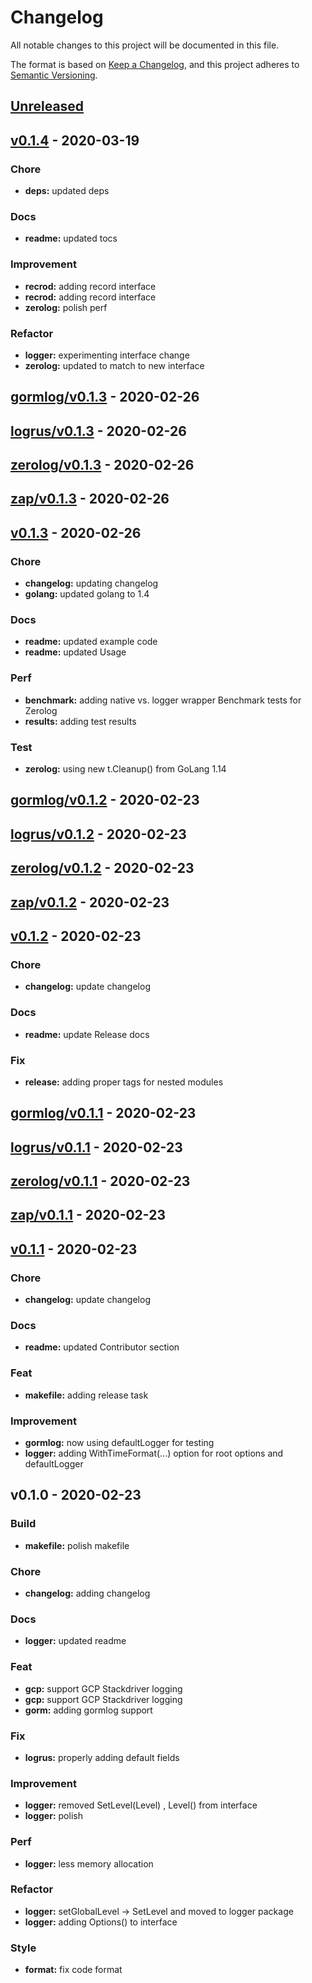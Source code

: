 # Changelog

All notable changes to this project will be documented in this file.

The format is based on [Keep a Changelog](https://keepachangelog.com/en/1.0.0/),
and this project adheres to [Semantic Versioning](https://semver.org/spec/v2.0.0.html).

<a name="unreleased"></a>
## [Unreleased]


<a name="v0.1.4"></a>
## [v0.1.4] - 2020-03-19
### Chore
- **deps:** updated deps

### Docs
- **readme:** updated tocs

### Improvement
- **recrod:** adding record interface
- **recrod:** adding record interface
- **zerolog:** polish perf

### Refactor
- **logger:** experimenting interface change
- **zerolog:** updated to match to new interface


<a name="gormlog/v0.1.3"></a>
## [gormlog/v0.1.3] - 2020-02-26

<a name="logrus/v0.1.3"></a>
## [logrus/v0.1.3] - 2020-02-26

<a name="zerolog/v0.1.3"></a>
## [zerolog/v0.1.3] - 2020-02-26

<a name="zap/v0.1.3"></a>
## [zap/v0.1.3] - 2020-02-26

<a name="v0.1.3"></a>
## [v0.1.3] - 2020-02-26
### Chore
- **changelog:** updating changelog
- **golang:** updated golang to 1.4

### Docs
- **readme:** updated example code
- **readme:** updated Usage

### Perf
- **benchmark:** adding native vs. logger wrapper Benchmark tests for Zerolog
- **results:** adding test results

### Test
- **zerolog:** using new t.Cleanup() from GoLang 1.14


<a name="gormlog/v0.1.2"></a>
## [gormlog/v0.1.2] - 2020-02-23

<a name="logrus/v0.1.2"></a>
## [logrus/v0.1.2] - 2020-02-23

<a name="zerolog/v0.1.2"></a>
## [zerolog/v0.1.2] - 2020-02-23

<a name="zap/v0.1.2"></a>
## [zap/v0.1.2] - 2020-02-23

<a name="v0.1.2"></a>
## [v0.1.2] - 2020-02-23
### Chore
- **changelog:** update changelog

### Docs
- **readme:** update Release docs

### Fix
- **release:** adding proper tags for nested modules


<a name="gormlog/v0.1.1"></a>
## [gormlog/v0.1.1] - 2020-02-23

<a name="logrus/v0.1.1"></a>
## [logrus/v0.1.1] - 2020-02-23

<a name="zerolog/v0.1.1"></a>
## [zerolog/v0.1.1] - 2020-02-23

<a name="zap/v0.1.1"></a>
## [zap/v0.1.1] - 2020-02-23

<a name="v0.1.1"></a>
## [v0.1.1] - 2020-02-23
### Chore
- **changelog:** update changelog

### Docs
- **readme:** updated Contributor section

### Feat
- **makefile:** adding release task

### Improvement
- **gormlog:** now using defaultLogger for testing
- **logger:** adding WithTimeFormat(...) option for root options and defaultLogger


<a name="v0.1.0"></a>
## v0.1.0 - 2020-02-23
### Build
- **makefile:** polish makefile

### Chore
- **changelog:** adding changelog

### Docs
- **logger:** updated readme

### Feat
- **gcp:** support GCP Stackdriver logging
- **gcp:** support GCP Stackdriver logging
- **gorm:** adding gormlog support

### Fix
- **logrus:** properly adding default fields

### Improvement
- **logger:** removed SetLevel(Level) , Level() from interface
- **logger:** polish

### Perf
- **logger:** less memory allocation

### Refactor
- **logger:** setGlobalLevel -> SetLevel and moved to logger package
- **logger:** adding Options() to interface

### Style
- **format:** fix code format


[Unreleased]: https://github.com/xmlking/micro-starter-kit/compare/v0.1.4...HEAD
[v0.1.4]: https://github.com/xmlking/micro-starter-kit/compare/gormlog/v0.1.3...v0.1.4
[gormlog/v0.1.3]: https://github.com/xmlking/micro-starter-kit/compare/logrus/v0.1.3...gormlog/v0.1.3
[logrus/v0.1.3]: https://github.com/xmlking/micro-starter-kit/compare/zerolog/v0.1.3...logrus/v0.1.3
[zerolog/v0.1.3]: https://github.com/xmlking/micro-starter-kit/compare/zap/v0.1.3...zerolog/v0.1.3
[zap/v0.1.3]: https://github.com/xmlking/micro-starter-kit/compare/v0.1.3...zap/v0.1.3
[v0.1.3]: https://github.com/xmlking/micro-starter-kit/compare/gormlog/v0.1.2...v0.1.3
[gormlog/v0.1.2]: https://github.com/xmlking/micro-starter-kit/compare/logrus/v0.1.2...gormlog/v0.1.2
[logrus/v0.1.2]: https://github.com/xmlking/micro-starter-kit/compare/zerolog/v0.1.2...logrus/v0.1.2
[zerolog/v0.1.2]: https://github.com/xmlking/micro-starter-kit/compare/zap/v0.1.2...zerolog/v0.1.2
[zap/v0.1.2]: https://github.com/xmlking/micro-starter-kit/compare/v0.1.2...zap/v0.1.2
[v0.1.2]: https://github.com/xmlking/micro-starter-kit/compare/gormlog/v0.1.1...v0.1.2
[gormlog/v0.1.1]: https://github.com/xmlking/micro-starter-kit/compare/logrus/v0.1.1...gormlog/v0.1.1
[logrus/v0.1.1]: https://github.com/xmlking/micro-starter-kit/compare/zerolog/v0.1.1...logrus/v0.1.1
[zerolog/v0.1.1]: https://github.com/xmlking/micro-starter-kit/compare/zap/v0.1.1...zerolog/v0.1.1
[zap/v0.1.1]: https://github.com/xmlking/micro-starter-kit/compare/v0.1.1...zap/v0.1.1
[v0.1.1]: https://github.com/xmlking/micro-starter-kit/compare/v0.1.0...v0.1.1
